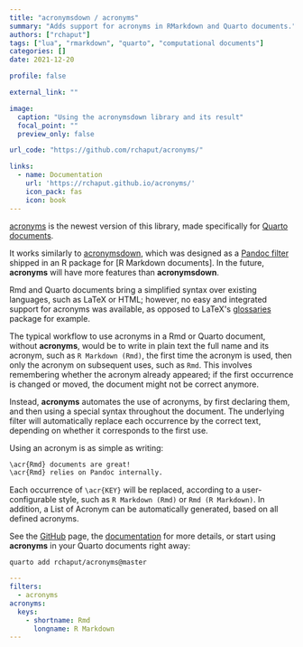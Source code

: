 ```yaml
---
title: "acronymsdown / acronyms"
summary: "Adds support for acronyms in RMarkdown and Quarto documents."
authors: ["rchaput"]
tags: ["lua", "rmarkdown", "quarto", "computational documents"]
categories: []
date: 2021-12-20

profile: false

external_link: ""

image:
  caption: "Using the acronymsdown library and its result"
  focal_point: ""
  preview_only: false

url_code: "https://github.com/rchaput/acronyms/"

links:
  - name: Documentation
    url: 'https://rchaput.github.io/acronyms/'
    icon_pack: fas
    icon: book
---
```


[acronyms](https://github.com/rchaput/acronyms/) is the newest version of this
library, made specifically for [Quarto documents](https://quarto.org).

It works similarly to [acronymsdown](https://github.com/rchaput/acronymsdown),
which was designed as a [Pandoc filter] shipped in an R package for [R Markdown
documents].
In the future, **acronyms** will have more features than **acronymsdown**.

Rmd and Quarto documents bring a simplified syntax over existing languages,
such as LaTeX or HTML; however, no easy and integrated support for acronyms
was available, as opposed to LaTeX's [glossaries] package for example.

The typical workflow to use acronyms in a Rmd or Quarto document, without 
**acronyms**, would be to write in plain text the full name and its
acronym, such as `R Markdown (Rmd)`, the first time the acronym is used, then
only the acronym on subsequent uses, such as `Rmd`. This involves remembering
whether the acronym already appeared; if the first occurrence is changed or
moved, the document might not be correct anymore.

Instead, **acronyms** automates the use of acronyms, by first declaring
them, and then using a special syntax throughout the document. The underlying
filter will automatically replace each occurrence by the correct text,
depending on whether it corresponds to the first use.

Using an acronym is as simple as writing:
```md
\acr{Rmd} documents are great!
\acr{Rmd} relies on Pandoc internally.
```

Each occurrence of `\acr{KEY}` will be replaced, according to a user-configurable
style, such as `R Markdown (Rmd)` or `Rmd (R Markdown)`. In addition, a List of
Acronym can be automatically generated, based on all defined acronyms.

See the [GitHub](https://github.com/rchaput/acronyms/) page, the 
[documentation](https://rchaput.github.io/acronyms/) for more details, or
start using **acronyms** in your Quarto documents right away:

```shell
quarto add rchaput/acronyms@master
```

````yaml
---
filters:
  - acronyms
acronyms:
  keys:
    - shortname: Rmd
      longname: R Markdown
---
````


[Pandoc filter]: https://pandoc.org/lua-filters.html
[R Markdown]: https://rmarkdown.rstudio.com/
[glossaries]: https://www.ctan.org/pkg/glossaries
